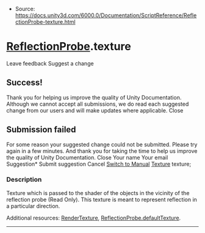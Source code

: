 * Source: https://docs.unity3d.com/6000.0/Documentation/ScriptReference/ReflectionProbe-texture.html

#  [ReflectionProbe](https://docs.unity3d.com/6000.0/Documentation/ScriptReference/ReflectionProbe.html).texture
Leave feedback
Suggest a change
## Success!
Thank you for helping us improve the quality of Unity Documentation. Although we cannot accept all submissions, we do read each suggested change from our users and will make updates where applicable.
Close
## Submission failed
For some reason your suggested change could not be submitted. Please <a>try again</a> in a few minutes. And thank you for taking the time to help us improve the quality of Unity Documentation.
Close
Your name Your email Suggestion* Submit suggestion
Cancel
[Switch to Manual](https://docs.unity3d.com/6000.0/Documentation/Manual/class-ReflectionProbe.html "Go to ReflectionProbe Component in the Manual")
[Texture](https://docs.unity3d.com/6000.0/Documentation/ScriptReference/Texture.html) texture; 
### Description
Texture which is passed to the shader of the objects in the vicinity of the reflection probe (Read Only).
This texture is meant to represent reflection in a particular direction.  
  
Additional resources: [RenderTexture](https://docs.unity3d.com/6000.0/Documentation/ScriptReference/RenderTexture.html), [ReflectionProbe.defaultTexture](https://docs.unity3d.com/6000.0/Documentation/ScriptReference/ReflectionProbe-defaultTexture.html).
* * *
